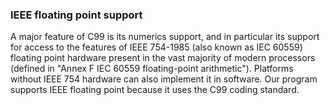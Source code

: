 ### IEEE floating point support

A major feature of C99 is its numerics support, and in particular its support for access to the features of IEEE 754-1985 (also known as IEC 60559) floating point hardware present in the vast majority of modern processors (defined in "Annex F IEC 60559 floating-point arithmetic"). Platforms without IEEE 754 hardware can also implement it in software. Our program supports IEEE floating point because it uses the C99 coding standard.
